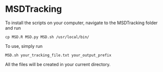 # MSDTracking

To install the scripts on your computer, navigate to the MSDTracking folder and run
```
cp MSD.R MSD.py MSD.sh /usr/local/bin/
```

To use, simply run 
```
MSD.sh your_tracking_file.txt your_output_prefix
```
All the files will be created in your current directory.
